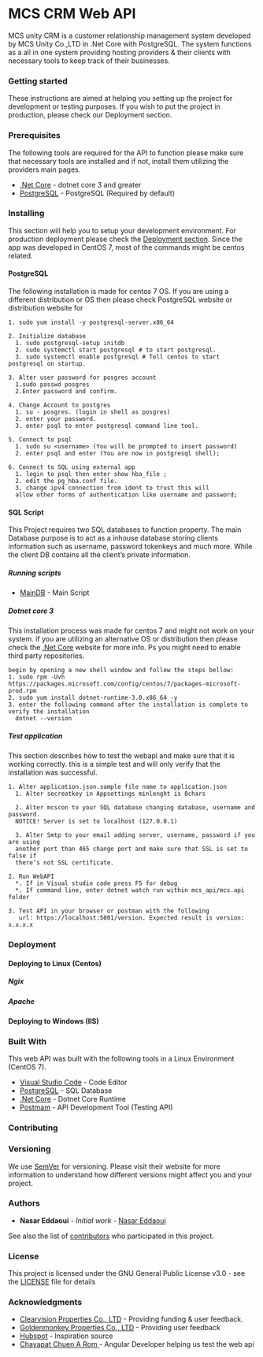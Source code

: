 # MCS CRM Web API
MCS unity CRM is a customer relationship management system developed by MCS Unity Co.,LTD in .Net
Core with PostgreSQL. The system functions as a all in one system providing hosting providers
& their clients with necessary tools to keep track of their businesses.

### Getting started
These instructions are aimed at helping you setting up the project for development or testing purposes.
If you wish to put the project in production, please check our Deployment section.

### Prerequisites
The following tools are required for the API to function please make sure that necessary tools
are installed and if not, install them utilizing the providers main pages.
* [.Net Core](https://dotnet.microsoft.com/download/dotnet-core/3.0) - dotnet core 3 and greater
* [PostgreSQL](https://www.postgresql.org/) - PostgreSQL (Required by default)

### Installing
This section will help you to setup your development environment. For production deployment please 
check the [Deployment section](#deployment). Since the app was developed in CentOS 7, most of the
commands might be centos related.

#### PostgreSQL
The following installation is made for centos 7 OS. If you are using a different distribution or OS then
please check PostgreSQL website or distribution website for 
```
1. sudo yum install -y postgresql-server.x86_64 

2. Initialize database 
  1. sudo postgresql-setup initdb
  2. sudo systemctl start postgresql # to start postgresql.
  3. sudo systemctl enable postgresql # Tell centos to start postgresql on startup.

3. Alter user password for posgres account
  1.sudo passwd posgres
  2.Enter password and confirm.

4. Change Account to postgres
  1. su - posgres. (login in shell as posgres)
  2. enter your password.
  3. enter psql to enter postgresql command line tool.

5. Connect to psql
  1. sudo su <username> (You will be prompted to insert password)
  2. enter psql and enter (You are now in postgresql shell);

6. Connect to SQL using external app
  1. login to psql then enter show hba_file ; 
  2. edit the pg_hba.conf file.
  3. change ipv4 connection from ident to trust this will
  allow other forms of authentication like username and password;

```
#### SQL Script
This Project requires two SQL databases to function property. The main Database purpose is to 
act as a inhouse database storing clients information such as username, password tokenkeys 
and much more. While the client DB contains all the client’s private information. 

##### Running scripts
* [MainDB](https://github.com/Nasar165/MCS_CRM_NET_CORE/blob/master/sql.scripts/mcs.sql) - Main Script

##### Dotnet core 3
This installation process was made for centos 7 and might not work on your system. if you are
utilizing an alternative OS or distribution then please check the [.Net Core](https://dotnet.microsoft.com/download/linux-package-manager/rhel/sdk-current) website for more info. Ps you might need to enable 
third party repositories.

```
begin by opening a new shell window and follow the steps bellow:
1. sudo rpm -Uvh https://packages.microsoft.com/config/centos/7/packages-microsoft-prod.rpm
2. sudo yum install dotnet-runtime-3.0.x86_64 -y
3. enter the following command after the installation is complete to verify the installation
  dotnet --version
```

##### Test application
This section describes how to test the webapi and make sure that it is working correctly.
this is a simple test and will only verify that the installation was successful.
```
1. Alter application.json.sample file name to application.json
  1. Alter secreatkey in Appsettings minlenght is 8chars
  
  2. Alter mcscon to your SQL database changing database, username and password. 
  NOTICE! Server is set to localhost (127.0.0.1)
  
  3. Alter Smtp to your email adding server, username, password if you are using 
  another port than 465 change port and make sure that SSL is set to false if 
  there’s not SSL certificate.
  
2. Run WebAPI
  *. If in Visual studio code press F5 for debug
  *. If command line, enter dotnet watch run within mcs_api/mcs.api folder
  
3. Test API in your browser or postman with the following 
   url: https://localhost:5001/version. Expected result is version: x.x.x.x
```

### Deployment
#### Deploying to Linux (Centos)
##### Ngix
##### Apache
#### Deploying to Windows (IIS)

### Built With
This web API was built with the following tools in a Linux Environment (CentOS 7).
* [Visual Studio Code](https://code.visualstudio.com/) - Code Editor
* [PostgreSQL](https://www.postgresql.org/) -  SQL Database 
* [.Net Core](https://dotnet.microsoft.com/) - Dotnet Core Runtime
* [Postmam](https://getpostman.com/) - API Development Tool (Testing API)

### Contributing

### Versioning
We use [SemVer](http://semver.org/) for versioning. Please visit their website for more 
information to understand how different versions might affect you and your project.

### Authors

* **Nasar Eddaoui** - *Initial work* - [Nasar Eddaoui](https://github.com/Nasar165)

See also the list of [contributors](https://github.com/Nasar165/MCS_CRM_NET_CORE/graphs/contributors) who participated in this project.

### License
This project is licensed under the GNU General Public License v3.0 - see the [LICENSE](LICENSE) file for details

### Acknowledgments
* [Clearvision Properties Co., LTD](https://clearvision-properties.com/) - Providing funding & user feedback. 
* [Goldenmonkey Properties Co., LTD](https://goldenmonkey.asia) - Providing user feedback
* [Hubspot](https://www.hubspot.com) - Inspiration source
* [Chayapat Chuen A Rom ](https://github.com/freedombs) - Angular Developer helping us test the web api
